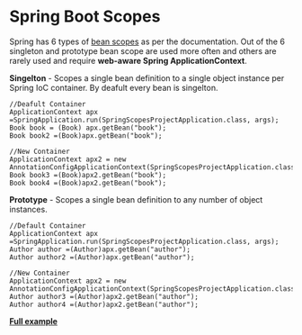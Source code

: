 # Spring Boot Scopes
Spring has 6 types of [bean scopes](https://docs.spring.io/spring-framework/docs/3.0.0.M3/reference/html/ch04s04.html) as per the documentation. Out of the 6 singleton and prototype bean scope are used more often and others are rarely used and require **web-aware Spring ApplicationContext**.

**Singelton** - Scopes a single bean definition to a single object instance per Spring IoC container. By deafult every bean is singelton.
```
//Deafult Container
ApplicationContext apx =SpringApplication.run(SpringScopesProjectApplication.class, args);
Book book = (Book) apx.getBean("book");
Book book2 =(Book)apx.getBean("book");

//New Container
ApplicationContext apx2 = new AnnotationConfigApplicationContext(SpringScopesProjectApplication.class);
Book book3 =(Book)apx2.getBean("book");
Book book4 =(Book)apx2.getBean("book");
```

**Prototype** - Scopes a single bean definition to any number of object instances.
```
//Default Container
ApplicationContext apx =SpringApplication.run(SpringScopesProjectApplication.class, args);
Author author =(Author)apx.getBean("author");
Author author2 =(Author)apx.getBean("author");

//New Container
ApplicationContext apx2 = new AnnotationConfigApplicationContext(SpringScopesProjectApplication.class);
Author author3 =(Author)apx2.getBean("author");
Author author4 =(Author)apx2.getBean("author");		
```

**[Full example](https://github.com/ga7uti/spring-boot-scopes/blob/main/src/main/java/com/example/scopes/SpringScopesProjectApplication.java)**
